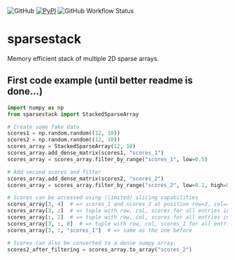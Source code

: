 ![GitHub](https://img.shields.io/github/license/florian-huber/sparsestack)
[![PyPI](https://img.shields.io/pypi/v/sparsestack)](https://pypi.org/project/sparsestack/)
![GitHub Workflow Status](https://img.shields.io/github/workflow/status/florian-huber/sparsestack/CI%20Build)

# sparsestack
Memory efficient stack of multiple 2D sparse arrays.


## First code example (until better readme is done...)

```python
import numpy as np
from sparsestack import StackedSparseArray

# Create some fake data
scores1 = np.random.random((12, 10))
scores2 = np.random.random((12, 10))
scores_array = StackedSparseArray(12, 10)
scores_array.add_dense_matrix(scores1, "scores_1")
scores_array = scores_array.filter_by_range("scores_1", low=0.5)

# Add second scores and filter
scores_array.add_dense_matrix(scores2, "scores_2")
scores_array = scores_array.filter_by_range("scores_2", low=0.1, high=0.4)

# Scores can be accessed using (limited) slicing capabilities
scores_array[3, 4]  # => scores_1 and scores_2 at position row=3, col=4
scores_array[3, :]  # => tuple with row, col, scores for all entries in row=3
scores_array[:, 2]  # => tuple with row, col, scores for all entries in col=2
scores_array[3, :, 0]  # => tuple with row, col, scores_1 for all entries in row=3
scores_array[3, :, "scores_1"]  # => same as the one before

# Scores can also be converted to a dense numpy array:
scores2_after_filtering = scores_array.to_array("scores_2")
```
